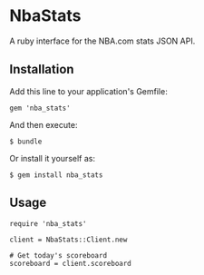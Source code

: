 # NbaStats

A ruby interface for the NBA.com stats JSON API.

## Installation

Add this line to your application's Gemfile:

    gem 'nba_stats'

And then execute:

    $ bundle

Or install it yourself as:

    $ gem install nba_stats

## Usage

    require 'nba_stats'

    client = NbaStats::Client.new

    # Get today's scoreboard
    scoreboard = client.scoreboard
